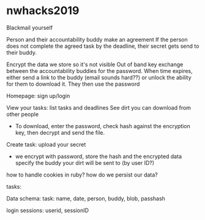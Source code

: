 # nwhacks2019

Blackmail yourself

Person and their accountability buddy make an agreement
If the person does not complete the agreed task by the deadline, their secret
gets send to their buddy.

Encrypt the data we store so it's not visible
Out of band key exchange between the accountability buddies for the password.
When time expires, either send a link to the buddy (email sounds hard??) or
unlock the ability for them to download it. They then use the password

Homepage: sign up/login

View your tasks:
list tasks and deadlines
See dirt you can download from other people
- To download, enter the password, check hash against the encryption key, then decrypt and send the file.

Create task:
upload your secret
- we encrypt with password, store the hash and the encrypted data
specify the buddy your dirt will be sent to (by user ID?)

how to handle cookies in ruby?
how do we persist our data?


tasks:


Data schema:
task:
 name, date, person, buddy, blob, passhash

login sessions:
 userid, sessionID
